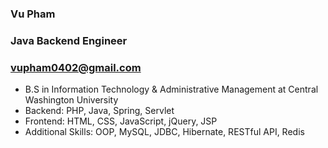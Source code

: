 ### Vu Pham 
### Java Backend Engineer
### vupham0402@gmail.com
- B.S in Information Technology & Administrative Management at Central Washington University
- Backend:  PHP, Java, Spring, Servlet
- Frontend:  HTML, CSS, JavaScript, jQuery, JSP
- Additional Skills: OOP, MySQL, JDBC, Hibernate, RESTful API, Redis

